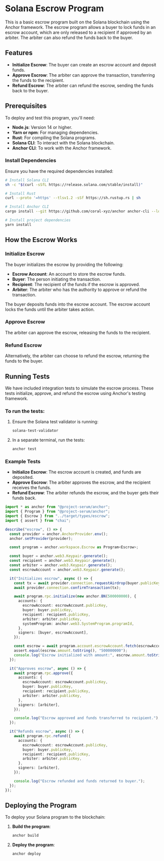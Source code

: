 
# Solana Escrow Program

This is a basic escrow program built on the Solana blockchain using the Anchor framework. The escrow program allows a buyer to lock funds in an escrow account, which are only released to a recipient if approved by an arbiter. The arbiter can also refund the funds back to the buyer.

## Features

- **Initialize Escrow**: The buyer can create an escrow account and deposit funds.
- **Approve Escrow**: The arbiter can approve the transaction, transferring the funds to the recipient.
- **Refund Escrow**: The arbiter can refund the escrow, sending the funds back to the buyer.

## Prerequisites

To deploy and test this program, you'll need:

- **Node.js**: Version 14 or higher.
- **Yarn or npm**: For managing dependencies.
- **Rust**: For compiling the Solana programs.
- **Solana CLI**: To interact with the Solana blockchain.
- **Anchor CLI**: To work with the Anchor framework.

### Install Dependencies

Ensure you have the required dependencies installed:

```bash
# Install Solana CLI
sh -c "$(curl -sSfL https://release.solana.com/stable/install)"

# Install Rust
curl --proto '=https' --tlsv1.2 -sSf https://sh.rustup.rs | sh

# Install Anchor CLI
cargo install --git https://github.com/coral-xyz/anchor anchor-cli --locked

# Install project dependencies
yarn install
```

## How the Escrow Works

### Initialize Escrow

The buyer initializes the escrow by providing the following:

- **Escrow Account**: An account to store the escrow funds.
- **Buyer**: The person initiating the transaction.
- **Recipient**: The recipient of the funds if the escrow is approved.
- **Arbiter**: The arbiter who has the authority to approve or refund the transaction.

The buyer deposits funds into the escrow account. The escrow account locks the funds until the arbiter takes action.

### Approve Escrow

The arbiter can approve the escrow, releasing the funds to the recipient.

### Refund Escrow

Alternatively, the arbiter can choose to refund the escrow, returning the funds to the buyer.

## Running Tests

We have included integration tests to simulate the escrow process. These tests initialize, approve, and refund the escrow using Anchor's testing framework.

### To run the tests:

1. Ensure the Solana test validator is running:
    ```bash
    solana-test-validator
    ```

2. In a separate terminal, run the tests:
    ```bash
    anchor test
    ```

### Example Tests

- **Initialize Escrow**: The escrow account is created, and funds are deposited.
- **Approve Escrow**: The arbiter approves the escrow, and the recipient receives the funds.
- **Refund Escrow**: The arbiter refunds the escrow, and the buyer gets their funds back.

```typescript
import * as anchor from "@project-serum/anchor";
import { Program } from "@project-serum/anchor";
import { Escrow } from "../target/types/escrow";
import { assert } from "chai";

describe("escrow", () => {
  const provider = anchor.AnchorProvider.env();
  anchor.setProvider(provider);

  const program = anchor.workspace.Escrow as Program<Escrow>;

  const buyer = anchor.web3.Keypair.generate();
  const recipient = anchor.web3.Keypair.generate();
  const arbiter = anchor.web3.Keypair.generate();
  const escrowAccount = anchor.web3.Keypair.generate();

  it("Initializes escrow", async () => {
    const tx = await provider.connection.requestAirdrop(buyer.publicKey, 1000000000);
    await provider.connection.confirmTransaction(tx);

    await program.rpc.initialize(new anchor.BN(500000000), {
      accounts: {
        escrowAccount: escrowAccount.publicKey,
        buyer: buyer.publicKey,
        recipient: recipient.publicKey,
        arbiter: arbiter.publicKey,
        systemProgram: anchor.web3.SystemProgram.programId,
      },
      signers: [buyer, escrowAccount],
    });

    const escrow = await program.account.escrowAccount.fetch(escrowAccount.publicKey);
    assert.equal(escrow.amount.toString(), "500000000");
    console.log("Escrow initialized with amount:", escrow.amount.toString());
  });

  it("Approves escrow", async () => {
    await program.rpc.approve({
      accounts: {
        escrowAccount: escrowAccount.publicKey,
        buyer: buyer.publicKey,
        recipient: recipient.publicKey,
        arbiter: arbiter.publicKey,
      },
      signers: [arbiter],
    });

    console.log("Escrow approved and funds transferred to recipient.");
  });

  it("Refunds escrow", async () => {
    await program.rpc.refund({
      accounts: {
        escrowAccount: escrowAccount.publicKey,
        buyer: buyer.publicKey,
        recipient: recipient.publicKey,
        arbiter: arbiter.publicKey,
      },
      signers: [arbiter],
    });

    console.log("Escrow refunded and funds returned to buyer.");
  });
});
```

## Deploying the Program

To deploy your Solana program to the blockchain:

1. **Build the program**:
    ```bash
    anchor build
    ```

2. **Deploy the program**:
    ```bash
    anchor deploy
    ```

